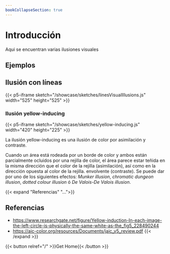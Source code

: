 ```yaml
---
bookCollapseSection: true
---
```


# Introducción

Aqui se encuentran varias ilusiones visuales

## Ejemplos

## Ilusión con líneas

{{< p5-iframe sketch="/showcase/sketches/linesVisualIllusions.js" width="525" height="525" >}}

### Ilusión yellow-inducing

{{< p5-iframe sketch="/showcase/sketches/yellow-inducing.js" width="420" height="225" >}}

La ilusión yellow-inducing es una ilusión de color por asimilación y contraste.

Cuando un área está rodeada por un borde de color y ambos están parcialmente ocluidos por una rejilla de color, el área parece estar teñida en la misma dirección que el color de la rejilla (asimilación), así como en la dirección opuesta al color de la rejilla. envolvente (contraste). Se puede dar por uno de los siguientes efectos: _Munker illusion_, _chromatic dungeon illusion_, _dotted colour illusion_ ó _De Valois-De Valois illusion_.

{{< expand "Referencias" "...">}}

## Referencias

- https://www.researchgate.net/figure/Yellow-induction-In-each-image-the-left-circle-is-physically-the-same-white-as-the_fig5_228490244
- https://aic-color.org/resources/Documents/jaic_v5_review.pdf
  {{< /expand >}}

{{< button relref="/" >}}Get Home{{< /button >}}